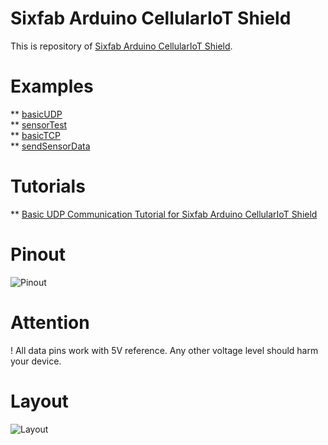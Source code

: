 # Sixfab Arduino CellularIoT Shield
This is repository of [Sixfab Arduino CellularIoT Shield](https://sixfab.com/product/arduino-lte-m-nb-iot-egprs-cellular-shield/).

# Examples
** [basicUDP](https://github.com/sixfab/Sixfab_Arduino_CellularIoT_Library/blob/master/examples/basicUDP/basicUDP.ino)   
** [sensorTest](https://github.com/sixfab/Sixfab_Arduino_CellularIoT_Library/blob/master/examples/sensorTest/sensorTest.ino)  
** [basicTCP](https://github.com/sixfab/Sixfab_Arduino_CellularIoT_Library/blob/master/examples/basicTCP/basicTCP.ino)  
** [sendSensorData](https://github.com/sixfab/Sixfab_Arduino_CellularIoT_Library/blob/master/examples/sendSensorData/sendSensorData.ino) 

# Tutorials 
** [Basic UDP Communication Tutorial for Sixfab Arduino CellularIoT Shield](https://sixfab.com/cellular-iot-shield-getting-started-with-udp-connection/)  

# Pinout
![Pinout](https://sixfab.com/wp-content/uploads/2019/04/Ard_Cell_IoT_Hat_Pinout-e1555332215397.jpg)

# Attention
! All data pins work with 5V reference. Any other voltage level should harm your device.

# Layout
![Layout](https://sixfab.com/wp-content/uploads/2019/04/Ard_Cell_IoT_Hat_Layout-e1555332202106.jpg)
